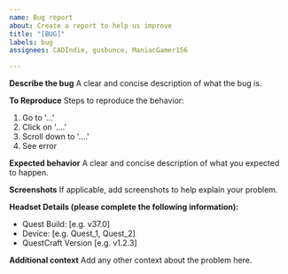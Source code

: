 ```yaml
---
name: Bug report
about: Create a report to help us improve
title: "[BUG]"
labels: bug
assignees: CADIndie, gusbunce, ManiacGamer156

---
```


**Describe the bug**
A clear and concise description of what the bug is.

**To Reproduce**
Steps to reproduce the behavior:
1. Go to '...'
2. Click on '....'
3. Scroll down to '....'
4. See error

**Expected behavior**
A clear and concise description of what you expected to happen.

**Screenshots**
If applicable, add screenshots to help explain your problem.

**Headset Details (please complete the following information):**
 - Quest Build: [e.g. v37.0]
 - Device: [e.g. Quest_1, Quest_2]
 - QuestCraft Version [e.g. v1.2.3]

**Additional context**
Add any other context about the problem here.
